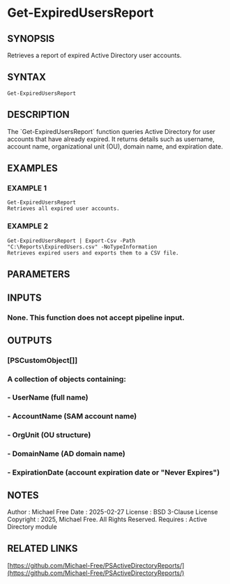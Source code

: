 ﻿---
external help file: PSActiveDirectoryReports-help.xml
Module Name: PSActiveDirectoryReports
online version: https://github.com/Michael-Free/PSActiveDirectoryReports/
schema: 2.0.0
---

# Get-ExpiredUsersReport

## SYNOPSIS
Retrieves a report of expired Active Directory user accounts.

## SYNTAX

```
Get-ExpiredUsersReport
```

## DESCRIPTION
The \`Get-ExpiredUsersReport\` function queries Active Directory for user accounts
that have already expired.
It returns details such as username, account name,
organizational unit (OU), domain name, and expiration date.

## EXAMPLES

### EXAMPLE 1
```
Get-ExpiredUsersReport
Retrieves all expired user accounts.
```

### EXAMPLE 2
```
Get-ExpiredUsersReport | Export-Csv -Path "C:\Reports\ExpiredUsers.csv" -NoTypeInformation
Retrieves expired users and exports them to a CSV file.
```

## PARAMETERS

## INPUTS

### None. This function does not accept pipeline input.
## OUTPUTS

### [PSCustomObject[]]
### A collection of objects containing:
### - UserName (full name)
### - AccountName (SAM account name)
### - OrgUnit (OU structure)
### - DomainName (AD domain name)
### - ExpirationDate (account expiration date or "Never Expires")
## NOTES
Author      : Michael Free
Date        : 2025-02-27
License     : BSD 3-Clause License
Copyright   : 2025, Michael Free.
All Rights Reserved.
Requires    : Active Directory module

## RELATED LINKS

[https://github.com/Michael-Free/PSActiveDirectoryReports/](https://github.com/Michael-Free/PSActiveDirectoryReports/)

